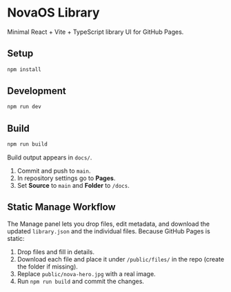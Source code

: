 # NovaOS Library
Minimal React + Vite + TypeScript library UI for GitHub Pages.
## Setup
```bash
npm install
```
## Development
```bash
npm run dev
```
## Build
```bash
npm run build
```
Build output appears in `docs/`.
1. Commit and push to `main`.
2. In repository settings go to **Pages**.
3. Set **Source** to `main` and **Folder** to `/docs`.
## Static Manage Workflow

The Manage panel lets you drop files, edit metadata, and download the updated `library.json` and the individual files. Because GitHub Pages is static:

1. Drop files and fill in details.
2. Download each file and place it under `/public/files/` in the repo (create the folder if missing).
3. Replace `public/nova-hero.jpg` with a real image.
4. Run `npm run build` and commit the changes.




